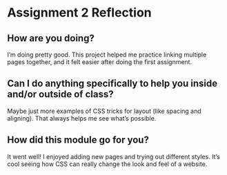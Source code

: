 # Assignment 2 Reflection

## How are you doing?
I’m doing pretty good. This project helped me practice linking multiple pages together, and it felt easier after doing the first assignment.

## Can I do anything specifically to help you inside and/or outside of class?
Maybe just more examples of CSS tricks for layout (like spacing and aligning). That always helps me see what’s possible.

## How did this module go for you?
It went well! I enjoyed adding new pages and trying out different styles. It’s cool seeing how CSS can really change the look and feel of a website.
